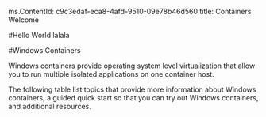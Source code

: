 ms.ContentId: c9c3edaf-eca8-4afd-9510-09e78b46d560
title: Containers Welcome

#Hello World lalala

#Windows Containers

Windows containers provide operating system level virtualization that allow you to run multiple isolated applications on one container host.

The following table list topics that provide more information about Windows containers, a guided quick start so that you can try out Windows containers, and additional resources.




